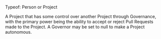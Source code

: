 Typeof: Person or Project

A Project that has some control over another Project through Governance, with the primary power being the ability to accept or reject Pull Requests made to the Project.  A Governor may be set to null to make a Project autonomous.